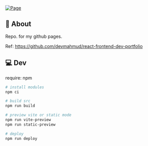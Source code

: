 <a href="https://takanarishimbo.github.io/">
  <picture>
    <source media="(prefers-color-scheme: dark)" srcset="https://raw.githubusercontent.com/TakanariShimbo/takanarishimbo.github.io/main/demo/my-page-dark.jpg" />
    <source media="(prefers-color-scheme: light)" srcset="https://raw.githubusercontent.com/TakanariShimbo/takanarishimbo.github.io/main/demo/my-page-light.jpg" />
    <img alt="Page" />
  </picture>
</a>

## 🚀 About

Repo. for my github pages.

Ref: https://github.com/devmahmud/react-frontend-dev-portfolio

## 💻 Dev

require: npm

```sh
# install modules
npm ci

# build src
npm run build

# preview vite or static mode
npm run vite-preview
npm run static-preview

# deploy
npm run deploy
```
